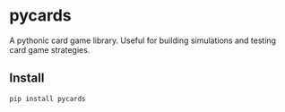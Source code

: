 # pycards

A pythonic card game library. Useful for building simulations and testing card game strategies.

## Install

```
pip install pycards
```
